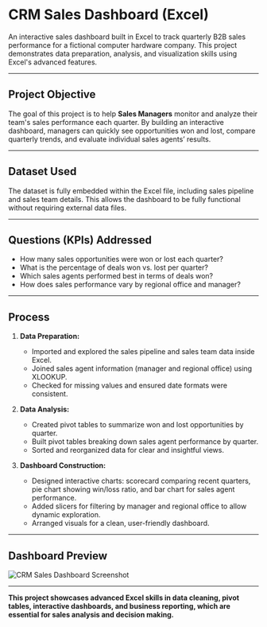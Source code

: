 # CRM Sales Dashboard (Excel)

An interactive sales dashboard built in Excel to track quarterly B2B sales performance for a fictional computer hardware company. This project demonstrates data preparation, analysis, and visualization skills using Excel's advanced features.

---

## Project Objective

The goal of this project is to help **Sales Managers** monitor and analyze their team's sales performance each quarter. By building an interactive dashboard, managers can quickly see opportunities won and lost, compare quarterly trends, and evaluate individual sales agents’ results.

---

## Dataset Used

The dataset is fully embedded within the Excel file, including sales pipeline and sales team details. This allows the dashboard to be fully functional without requiring external data files.

---

## Questions (KPIs) Addressed

- How many sales opportunities were won or lost each quarter?  
- What is the percentage of deals won vs. lost per quarter?  
- Which sales agents performed best in terms of deals won?  
- How does sales performance vary by regional office and manager?

---

## Process

1. **Data Preparation:**  
   - Imported and explored the sales pipeline and sales team data inside Excel.  
   - Joined sales agent information (manager and regional office) using XLOOKUP.  
   - Checked for missing values and ensured date formats were consistent.

2. **Data Analysis:**  
   - Created pivot tables to summarize won and lost opportunities by quarter.  
   - Built pivot tables breaking down sales agent performance by quarter.  
   - Sorted and reorganized data for clear and insightful views.

3. **Dashboard Construction:**  
   - Designed interactive charts: scorecard comparing recent quarters, pie chart showing win/loss ratio, and bar chart for sales agent performance.  
   - Added slicers for filtering by manager and regional office to allow dynamic exploration.  
   - Arranged visuals for a clean, user-friendly dashboard.

---

## Dashboard Preview

![CRM Sales Dashboard Screenshot](./images/CRM_Sales_Dashboard.png)

---

**This project showcases advanced Excel skills in data cleaning, pivot tables, interactive dashboards, and business reporting, which are essential for sales analysis and decision making.**
